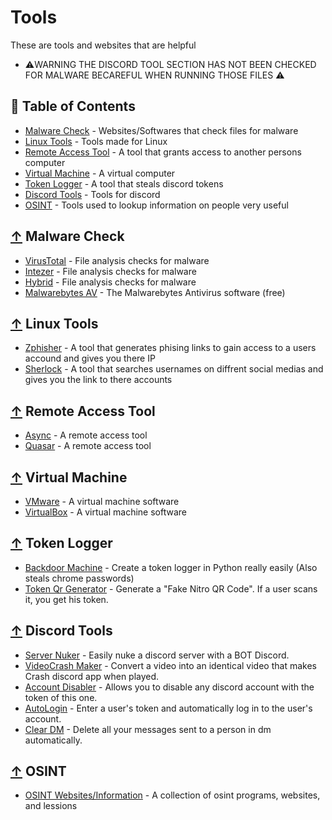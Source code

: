 # Tools
 These are tools and websites that are helpful
- ⚠️WARNING THE DISCORD TOOL SECTION HAS NOT BEEN CHECKED FOR MALWARE BECAREFUL WHEN RUNNING THOSE FILES ⚠️
## 📖 Table of Contents
 
  - [Malware Check](#-malware-check) - Websites/Softwares that check files for malware
  - [Linux Tools](#-linux-tools) - Tools made for Linux
  - [Remote Access Tool](#-remote-access-tool) - A tool that grants access to another persons computer
  - [Virtual Machine](#-virtual-machine) - A virtual computer
  - [Token Logger](#-token-logger) - A tool that steals discord tokens
  - [Discord Tools](#-discord-tools) - Tools for discord
  - [OSINT](#-osint) - Tools used to lookup information on people very useful

## [↑](#-Table-of-Contents) Malware Check
* [VirusTotal](https://www.virustotal.com/gui/home/upload) - File analysis checks for malware
* [Intezer](https://analyze.intezer.com) - File analysis checks for malware
* [Hybrid](https://www.hybrid-analysis.com) - File analysis checks for malware
* [Malwarebytes AV](https://www.malwarebytes.com/) - The Malwarebytes Antivirus software (free)

## [↑](#-Table-of-Contents) Linux Tools
* [Zphisher](https://github.com/htr-tech/zphisher) - A tool that generates phising links to gain access to a users accound and gives you there IP
* [Sherlock](https://github.com/sherlock-project/sherlock) - A tool that searches usernames on diffrent social medias and gives you the link to there accounts

## [↑](#-Table-of-Contents)  Remote Access Tool
* [Async](https://github.com/NYAN-x-CAT/AsyncRAT-C-Sharp) - A remote access tool
* [Quasar](https://github.com/quasar/Quasar) - A remote access tool

## [↑](#-Table-of-Contents)  Virtual Machine
* [VMware](https://www.vmware.com/) - A virtual machine software
* [VirtualBox](https://www.virtualbox.org) - A virtual machine software

## [↑](#-Table-of-Contents)  Token Logger
* [Backdoor Machine](https://github.com/0NETAP/Backdoor-Machine) - Create a token logger in Python really easily (Also steals chrome passwords) 
* [Token Qr Generator](https://github.com/AstraaDev/Discord-Qr-Code-Token) - Generate a "Fake Nitro QR Code". If a user scans it, you get his token.

## [↑](#-Table-of-Contents)  Discord Tools
* [Server Nuker](https://github.com/zetism/AveryNuker) - Easily nuke a discord server with a BOT Discord.
* [VideoCrash Maker](https://github.com/AstraaDev/Discord-VideoCrashMaker) - Convert a video into an identical video that makes Crash discord app when played.
* [Account Disabler](https://github.com/assaultfulgg/account-disabler) - Allows you to disable any discord account with the token of this one.
* [AutoLogin](https://github.com/AstraaDev/Discord-Token-AutoLogin) - Enter a user's token and automatically log in to the user's account.
* [Clear DM](https://github.com/Da532/Clear) - Delete all your messages sent to a person in dm automatically.

## [↑](#-Table-of-Contents)  OSINT
* [OSINT Websites/Information](https://github.com/jivoi/awesome-osint) - A collection of osint programs, websites, and lessions




